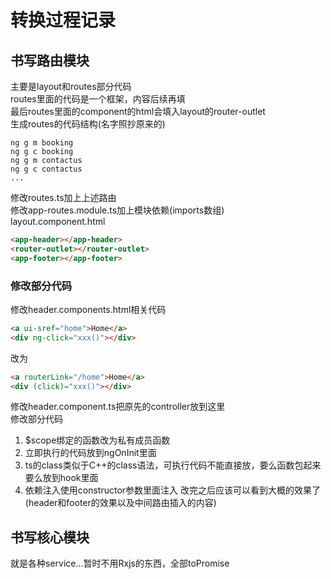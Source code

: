 # 转换过程记录
## 书写路由模块
主要是layout和routes部分代码  
routes里面的代码是一个框架，内容后续再填  
最后routes里面的component的html会填入layout的router-outlet  
生成routes的代码结构(名字照抄原来的)
```text
ng g m booking
ng g c booking
ng g m contactus
ng g c contactus
...
```
修改routes.ts加上上述路由  
修改app-routes.module.ts加上模块依赖(imports数组)  
layout.component.html
```html
<app-header></app-header>
<router-outlet></router-outlet>
<app-footer></app-footer>
```
### 修改部分代码
修改header.components.html相关代码  
```html
<a ui-sref="home">Home</a>
<div ng-click="xxx()"></div>
```
改为
```html
<a routerLink="/home">Home</a>
<div (click)="xxx()"></div>
```
修改header.component.ts把原先的controller放到这里  
修改部分代码
1. $scope绑定的函数改为私有成员函数
1. 立即执行的代码放到ngOnInit里面  
1. ts的class类似于C++的class语法，可执行代码不能直接放，要么函数包起来要么放到hook里面  
1. 依赖注入使用constructor参数里面注入
改完之后应该可以看到大概的效果了(header和footer的效果以及中间路由插入的内容)  

## 书写核心模块
就是各种service...暂时不用Rxjs的东西，全部toPromise  
